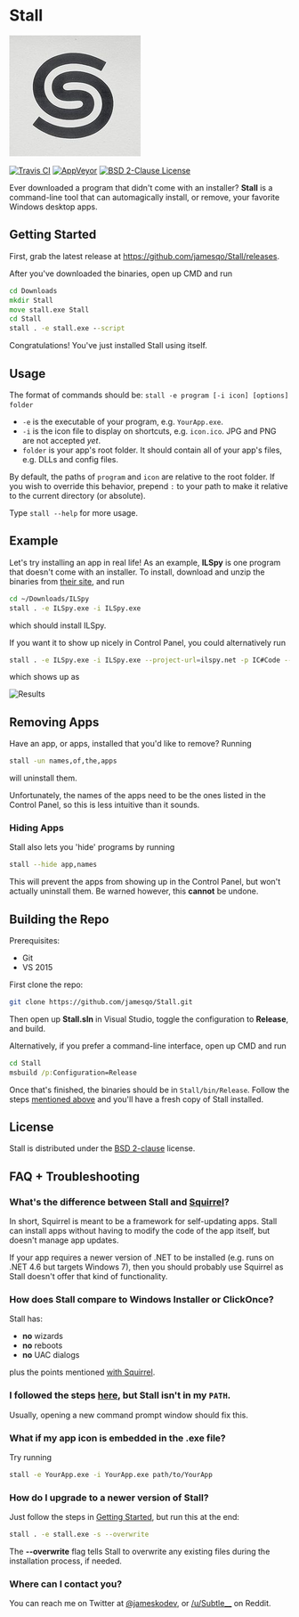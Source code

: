 # Stall

![Logo](icons/icon_236_217.jpg)

[![Travis CI](https://travis-ci.org/jamesqo/Stall.svg?branch=master)](https://travis-ci.org/jamesqo/Stall) [![AppVeyor](https://ci.appveyor.com/api/projects/status/github/jamesqo/Stall?branch=master&svg=true)](https://ci.appveyor.com/project/jamesqo/Stall) [![BSD 2-Clause License](https://img.shields.io/badge/license-bsd%202.0-blue.svg?style=flat)](bsd.license)

Ever downloaded a program that didn't come with an installer? **Stall** is a command-line tool that can automagically install, or remove, your favorite Windows desktop apps.

## Getting Started

First, grab the latest release at https://github.com/jamesqo/Stall/releases.

After you've downloaded the binaries, open up CMD and run

```cmd
cd Downloads
mkdir Stall
move stall.exe Stall
cd Stall
stall . -e stall.exe --script
```

Congratulations! You've just installed Stall using itself.

## Usage

The format of commands should be: `stall -e program [-i icon] [options] folder`

- `-e` is the executable of your program, e.g. `YourApp.exe`.
- `-i` is the icon file to display on shortcuts, e.g. `icon.ico`. JPG and PNG are not accepted *yet*.
- `folder` is your app's root folder. It should contain all of your app's files, e.g. DLLs and config files.

By default, the paths of `program` and `icon` are relative to the root folder. If you wish to override this behavior, prepend `:` to your path to make it relative to the current directory (or absolute).

Type `stall --help` for more usage.

## Example

Let's try installing an app in real life! As an example, **ILSpy** is one program that doesn't come with an installer. To install, download and unzip the binaries from [their site](http://ilspy.net), and run

```bash
cd ~/Downloads/ILSpy
stall . -e ILSpy.exe -i ILSpy.exe
```

which should install ILSpy.

If you want it to show up nicely in Control Panel, you could alternatively run

```bash
stall . -e ILSpy.exe -i ILSpy.exe --project-url=ilspy.net -p IC#Code --releases-url=github.com/icsharpcode/ILSpy/releases -v 2.3.1
```

which shows up as

![Results](http://i.imgur.com/keyKvRg.png)

## Removing Apps

Have an app, or apps, installed that you'd like to remove? Running

```bash
stall -un names,of,the,apps
```

will uninstall them.

Unfortunately, the names of the apps need to be the ones listed in the Control Panel, so this is less intuitive than it sounds.

### Hiding Apps

Stall also lets you 'hide' programs by running

```bash
stall --hide app,names
```

This will prevent the apps from showing up in the Control Panel, but won't actually uninstall them. Be warned however, this **cannot** be undone.

## Building the Repo

Prerequisites:
- Git
- VS 2015

First clone the repo:

```bash
git clone https://github.com/jamesqo/Stall.git
```

Then open up **Stall.sln** in Visual Studio, toggle the configuration to **Release**, and build.

Alternatively, if you prefer a command-line interface, open up CMD and run

```cmd
cd Stall
msbuild /p:Configuration=Release
```

Once that's finished, the binaries should be in `Stall/bin/Release`. Follow the steps [mentioned above](#getting-started) and you'll have a fresh copy of Stall installed.

## License

Stall is distributed under the [BSD 2-clause](bsd.license) license.

## FAQ + Troubleshooting

### What's the difference between Stall and [Squirrel](https://github.com/Squirrel/Squirrel.Windows)?

In short, Squirrel is meant to be a framework for self-updating apps. Stall can install apps without having to modify the code of the app itself, but doesn't manage app updates.

If your app requires a newer version of .NET to be installed (e.g. runs on .NET 4.6 but targets Windows 7), then you should probably use Squirrel as Stall doesn't offer that kind of functionality.

### How does Stall compare to Windows Installer or ClickOnce?

Stall has:

- **no** wizards
- **no** reboots
- **no** UAC dialogs

plus the points mentioned [with Squirrel](#whats-the-difference-between-stall-and-squirrel).

### I followed the steps [here](#getting-started), but Stall isn't in my `PATH`.

Usually, opening a new command prompt window should fix this.

### What if my app icon is embedded in the .exe file?

Try running

```bash
stall -e YourApp.exe -i YourApp.exe path/to/YourApp
```

### How do I upgrade to a newer version of Stall?

Just follow the steps in [Getting Started](#getting-started), but run this at the end:

```bash
stall . -e stall.exe -s --overwrite
```

The **--overwrite** flag tells Stall to overwrite any existing files during the installation process, if needed.

### Where can I contact you?

You can reach me on Twitter at [@jameskodev](https://twitter.com/jameskodev), or [/u/Subtle__](https://www.reddit.com/user/Subtle__/) on Reddit.
